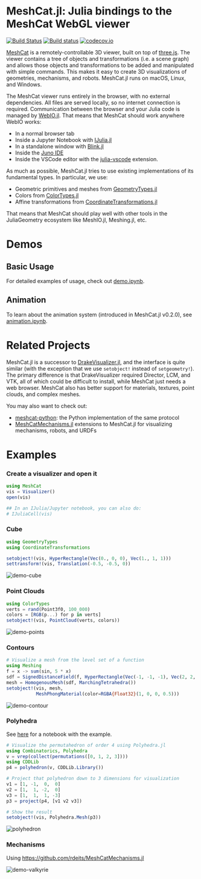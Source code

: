 # MeshCat.jl: Julia bindings to the MeshCat WebGL viewer

[![Build Status](https://travis-ci.com/rdeits/MeshCat.jl.svg?branch=master)](https://travis-ci.com/rdeits/MeshCat.jl)
[![Build status](https://ci.appveyor.com/api/projects/status/uasj23i8s14pw852?svg=true)](https://ci.appveyor.com/project/rdeits/meshcat-jl)
[![codecov.io](https://codecov.io/github/rdeits/MeshCat.jl/coverage.svg?branch=master)](https://codecov.io/github/rdeits/MeshCat.jl?branch=master)

[MeshCat](https://github.com/rdeits/meshcat) is a remotely-controllable 3D viewer, built on top of [three.js](https://threejs.org/). The viewer contains a tree of objects and transformations (i.e. a scene graph) and allows those objects and transformations to be added and manipulated with simple commands. This makes it easy to create 3D visualizations of geometries, mechanisms, and robots. MeshCat.jl runs on macOS, Linux, and Windows.

The MeshCat viewer runs entirely in the browser, with no external dependencies. All files are served locally, so no internet connection is required. Communication between the browser and your Julia code is managed by [WebIO.jl](https://github.com/JuliaGizmos/WebIO.jl). That means that MeshCat should work anywhere WebIO works:

* In a normal browser tab
* Inside a Jupyter Notebook with [IJulia.jl](https://github.com/JuliaLang/IJulia.jl)
* In a standalone window with [Blink.jl](https://github.com/JunoLab/Blink.jl)
* Inside the [Juno IDE](http://junolab.org/)
* Inside the VSCode editor with the [julia-vscode](https://www.julia-vscode.org/) extension.

As much as possible, MeshCat.jl tries to use existing implementations of its fundamental types. In particular, we use:

* Geometric primitives and meshes from [GeometryTypes.jl](https://github.com/JuliaGeometry/GeometryTypes.jl)
* Colors from [ColorTypes.jl](https://github.com/JuliaGraphics/ColorTypes.jl)
* Affine transformations from [CoordinateTransformations.jl](https://github.com/FugroRoames/CoordinateTransformations.jl/)

That means that MeshCat should play well with other tools in the JuliaGeometry ecosystem like MeshIO.jl, Meshing.jl, etc.

# Demos

## Basic Usage

For detailed examples of usage, check out [demo.ipynb](notebooks/demo.ipynb).

## Animation

To learn about the animation system (introduced in MeshCat.jl v0.2.0), see [animation.ipynb](notebooks/animation.ipynb).

# Related Projects

MeshCat.jl is a successor to [DrakeVisualizer.jl](https://github.com/rdeits/DrakeVisualizer.jl), and the interface is quite similar (with the exception that we use `setobject!` instead of `setgeometry!`). The primary difference is that DrakeVisualizer required Director, LCM, and VTK, all of which could be difficult to install, while MeshCat just needs a web browser. MeshCat also has better support for materials, textures, point clouds, and complex meshes.

You may also want to check out:

* [meshcat-python](https://github.com/rdeits/meshcat-python): the Python implementation of the same protocol
* [MeshCatMechanisms.jl](https://github.com/rdeits/MeshCatMechanisms.jl) extensions to MeshCat.jl for visualizing mechanisms, robots, and URDFs

# Examples

### Create a visualizer and open it

```julia
using MeshCat
vis = Visualizer()
open(vis)

## In an IJulia/Jupyter notebook, you can also do:
# IJuliaCell(vis)
```

### Cube

```julia
using GeometryTypes
using CoordinateTransformations

setobject!(vis, HyperRectangle(Vec(0., 0, 0), Vec(1., 1, 1)))
settransform!(vis, Translation(-0.5, -0.5, 0))
```

![demo-cube](https://user-images.githubusercontent.com/591886/36703848-9da5abae-1b2b-11e8-8fa7-57e5cd3e2420.png)

### Point Clouds

```julia
using ColorTypes
verts = rand(Point3f0, 100_000)
colors = [RGB(p...) for p in verts]
setobject!(vis, PointCloud(verts, colors))
```

![demo-points](https://user-images.githubusercontent.com/591886/36703986-3d18e232-1b2c-11e8-8c40-a73e55cc93b6.png)

### Contours

```julia
# Visualize a mesh from the level set of a function
using Meshing
f = x -> sum(sin, 5 * x)
sdf = SignedDistanceField(f, HyperRectangle(Vec(-1, -1, -1), Vec(2, 2, 2)))
mesh = HomogenousMesh(sdf, MarchingTetrahedra())
setobject!(vis, mesh,
           MeshPhongMaterial(color=RGBA{Float32}(1, 0, 0, 0.5)))
```

![demo-contour](https://user-images.githubusercontent.com/591886/36703981-37b62ba6-1b2c-11e8-90aa-4c38486732e7.png)

### Polyhedra

See [here](https://github.com/JuliaPolyhedra/Polyhedra.jl/blob/master/examples/3D%20Plotting%20a%20projection%20of%20the%204D%20permutahedron.ipynb)
for a notebook with the example.

```julia
# Visualize the permutahedron of order 4 using Polyhedra.jl
using Combinatorics, Polyhedra
v = vrep(collect(permutations([0, 1, 2, 3])))
using CDDLib
p4 = polyhedron(v, CDDLib.Library())

# Project that polyhedron down to 3 dimensions for visualization
v1 = [1, -1,  0,  0]
v2 = [1,  1, -2,  0]
v3 = [1,  1,  1, -3]
p3 = project(p4, [v1 v2 v3])

# Show the result
setobject!(vis, Polyhedra.Mesh(p3))
```

![polyhedron](https://user-images.githubusercontent.com/591886/37313984-fa3b20c2-2627-11e8-8238-71607a7f16e7.png)

### Mechanisms

Using https://github.com/rdeits/MeshCatMechanisms.jl

![demo-valkyrie](https://user-images.githubusercontent.com/591886/36703991-41b6991a-1b2c-11e8-8804-24c56ddd94cc.png)

